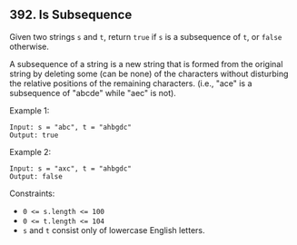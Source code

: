## 392. Is Subsequence

Given two strings `s` and `t`, return `true` if `s` is a subsequence of `t`, or `false` otherwise.

A subsequence of a string is a new string that is formed from the original string by deleting some (can be none) of the characters without disturbing the relative positions of the remaining characters. (i.e., "ace" is a subsequence of "abcde" while "aec" is not).

 
Example 1:

    Input: s = "abc", t = "ahbgdc"
    Output: true

Example 2:

    Input: s = "axc", t = "ahbgdc"
    Output: false
 

Constraints:

* `0 <= s.length <= 100`
* `0 <= t.length <= 104`
* `s` and `t` consist only of lowercase English letters.

